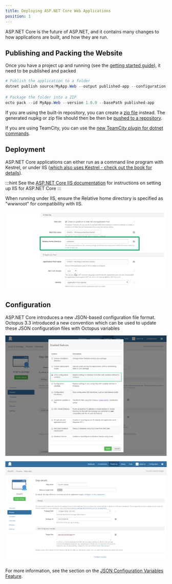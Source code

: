 ```yaml
---
title: Deploying ASP.NET Core Web Applications
position: 1
---
```



ASP.NET Core is the future of ASP.NET, and it contains many changes to how applications are built, and how they are run.

## Publishing and Packing the Website


Once you have a project up and running (see the [getting started guide](https://docs.asp.net/en/latest/getting-started.html)), it need to be published and packed

```powershell
# Publish the application to a folder
dotnet publish source/MyApp.Web --output published-app --configuration Release

# Package the folder into a ZIP
octo pack --id MyApp.Web --version 1.0.0 --basePath published-app 
```


If you are using the built-in repository, you can create a [zip file](/docs/packaging-applications/creating-zip-packages.md) instead. The generated nupkg or zip file should then be then be [pushed to a repository](/docs/packaging-applications/package-repositories.md).


If you are using TeamCity, you can use the [new TeamCity plugin for dotnet commands](https://github.com/JetBrains/teamcity-dnx-plugin).

## Deployment


ASP.NET Core applications can either run as a command line program with Kestrel, or under IIS ([which also uses Kestrel - check out the book for details](https://leanpub.com/aspnetdeployment)).

:::hint
See the [ASP.NET Core IIS documentation](https://docs.asp.net/en/latest/publishing/iis.html#install-the-http-platform-handler) for instructions on setting up IIS for ASP.NET Core
:::


When running under IIS, ensure the Relative home directory is specified as "wwwroot" for compatibility with IIS.


![](/docs/images/3702900/3964976.png)




## Configuration


ASP.NET Core introduces a new JSON-based configuration file format. Octopus 3.3 introduced a new convention which can be used to update these JSON configuration files with Octopus variables


![](/docs/images/3702900/5275655.png)


![](/docs/images/3702900/5275656.png)


For more information, see the section on the [JSON Configuration Variables Feature](/docs/guides/deploying-asp.net-core-web-applications/json-configuration-variables-feature.md).
